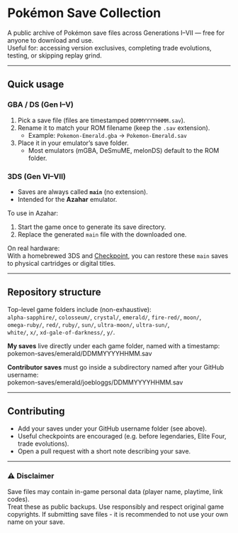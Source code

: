 # Pokémon Save Collection

A public archive of Pokémon save files across Generations I–VII — free for anyone to download and use.  
Useful for: accessing version exclusives, completing trade evolutions, testing, or skipping replay grind.

---

## Quick usage

### GBA / DS (Gen I–V)
1. Pick a save file (files are timestamped `DDMMYYYYHHMM.sav`).  
2. Rename it to match your ROM filename (keep the `.sav` extension).  
   - Example: `Pokemon-Emerald.gba` → `Pokemon-Emerald.sav`  
3. Place it in your emulator’s save folder.  
   - Most emulators (mGBA, DeSmuME, melonDS) default to the ROM folder.  

### 3DS (Gen VI–VII)
- Saves are always called **`main`** (no extension).  
- Intended for the **Azahar** emulator.  

To use in Azahar:
1. Start the game once to generate its save directory.  
2. Replace the generated `main` file with the downloaded one.  

On real hardware:  
With a homebrewed 3DS and [Checkpoint](https://github.com/FlagBrew/Checkpoint), you can restore these `main` saves to physical cartridges or digital titles.

---

## Repository structure

Top-level game folders include (non-exhaustive):  
`alpha-sapphire/`, `colosseum/`, `crystal/`, `emerald/`, `fire-red/`, `moon/`,  
`omega-ruby/`, `red/`, `ruby/`, `sun/`, `ultra-moon/`, `ultra-sun/`,  
`white/`, `x/`, `xd-gale-of-darkness/`, `y/`.

**My saves** live directly under each game folder, named with a timestamp:  
pokemon-saves/emerald/DDMMYYYYHHMM.sav


**Contributor saves** must go inside a subdirectory named after your GitHub username:  
pokemon-saves/emerald/joebloggs/DDMMYYYYHHMM.sav


---

## Contributing

- Add your saves under your GitHub username folder (see above).  
- Useful checkpoints are encouraged (e.g. before legendaries, Elite Four, trade evolutions).  
- Open a pull request with a short note describing your save.  

---

### ⚠️ Disclaimer
Save files may contain in-game personal data (player name, playtime, link codes).  
Treat these as public backups. Use responsibly and respect original game copyrights.
If submitting save files - it is recommended to not use your own name on your save.
